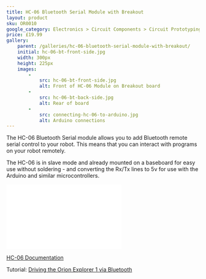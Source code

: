 ```yaml
---
title: HC-06 Bluetooth Serial Module with Breakout
layout: product
sku: OR0010
google_category: Electronics > Circuit Components > Circuit Prototyping
price: £19.99
gallery:
    parent: /galleries/hc-06-bluetooth-serial-module-with-breakout/
    initial: hc-06-bt-front-side.jpg
    width: 300px
    height: 225px
    images:
        -
            src: hc-06-bt-front-side.jpg
            alt: Front of HC-06 Module on Breakout board
        -
            src: hc-06-bt-back-side.jpg
            alt: Rear of board
        -
            src: connecting-hc-06-to-arduino.jpg
            alt: Arduino connections
---
```

The HC-06 Bluetooth Serial module allows you to add Bluetooth remote serial control to your robot. This means that you can interact with programs on your robot remotely.

 The HC-06 is in slave mode and already mounted on a baseboard for easy use without soldering - and converting the Rx/Tx lines to 5v for use with the Arduino and similar microcontrollers.

<iframe src="//www.youtube.com/embed/SpMrGylvcs0" allowfullscreen="allowfullscreen" frameborder="0" height="169" width="300"></iframe>

[HC-06 Documentation](http://www.mcu-turkey.com/wp-content/uploads/2013/01/HC-Serial-Bluetooth-Products-201104.pdf)

Tutorial: [Driving the Orion Explorer 1 via Bluetooth](http://www.orionrobots.co.uk/explorer_arrow_control.html)